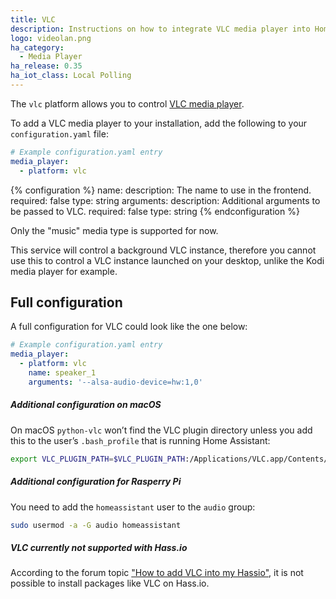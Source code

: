 ```yaml
---
title: VLC
description: Instructions on how to integrate VLC media player into Home Assistant.
logo: videolan.png
ha_category:
  - Media Player
ha_release: 0.35
ha_iot_class: Local Polling
---
```


The `vlc` platform allows you to control [VLC media player](https://www.videolan.org/vlc/index.html).

To add a VLC media player to your installation, add the following to your `configuration.yaml` file:

```yaml
# Example configuration.yaml entry
media_player:
  - platform: vlc
```

{% configuration %}
name:
  description: The name to use in the frontend.
  required: false
  type: string
arguments:
  description: Additional arguments to be passed to VLC.
  required: false
  type: string
{% endconfiguration %}

Only the "music" media type is supported for now.

This service will control a background VLC instance, therefore you cannot use this to control a VLC instance launched on your desktop, unlike the Kodi media player for example.

## Full configuration

A full configuration for VLC could look like the one below:

```yaml
# Example configuration.yaml entry
media_player:
  - platform: vlc
    name: speaker_1
    arguments: '--alsa-audio-device=hw:1,0'
```

##### Additional configuration on macOS

On macOS `python-vlc` won’t find the VLC plugin directory unless you add this to the user’s `.bash_profile` that is running Home Assistant:

```bash
export VLC_PLUGIN_PATH=$VLC_PLUGIN_PATH:/Applications/VLC.app/Contents/MacOS/plugins
```

##### Additional configuration for Rasperry Pi

You need to add the `homeassistant` user to the `audio` group:

```bash
sudo usermod -a -G audio homeassistant
```

##### VLC currently not supported with Hass.io

According to the forum topic ["How to add VLC into my Hassio"](https://community.home-assistant.io/t/how-to-add-vlc-into-my-hassio/23000/5), it is not possible to install packages like VLC on Hass.io.

